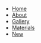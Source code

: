 <link><a href="index.html"></link>
<link><a href="aboutpg.html"></link>
<link><a href="styles.css"></link>
<link><a href="me pic.png"></link>
<link><a href="yin&yangdrw.jpg"></link>

<nav> 
    <ul>
        <li><a href="index.html" >Home</a></li>
        <li><a href="aboutpg.html" >About</a></li>
        <li><a href="gallerypg.html" >Gallery</a></li>
        <li><a href="materialspg.html" >Materials</a></li>
        <li><a href="newpg.html" >New</a></li>
    </ul>
</nav>
